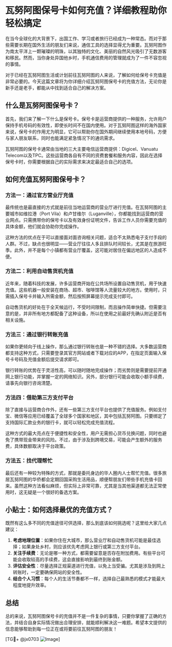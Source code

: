# 瓦努阿图保号卡如何充值？详细教程助你轻松搞定

在当今全球化的大背景下，出国工作、学习或者旅行已经成为一种常态。而对于那些需要长期在国外生活的朋友们来说，通信工具的选择显得尤为重要。瓦努阿图作为南太平洋上一颗璀璨的明珠，以其独特的文化、美丽的自然风光吸引了无数游客和移民。然而，当你身处异国他乡时，手机通信费用的管理就成为了一件不容忽视的事情。

对于已经在瓦努阿图生活或计划前往瓦努阿图的人来说，了解如何给保号卡充值是非常必要的。今天这篇文章将为你详细介绍瓦努阿图保号卡的充值方法，无论你是新手还是老手，都能从中找到适合自己的解决方案。

## 什么是瓦努阿图保号卡？

首先，我们来了解一下什么是保号卡。保号卡是运营商提供的一种服务，允许用户保持手机号码的有效性，即使长时间不在国内使用。对于瓦努阿图这样的海外国家来说，保号卡的作用尤为明显，它可以帮助你在国外期间继续使用本地号码，方便与家人朋友联系，同时也能满足紧急情况下的通讯需求。

瓦努阿图的保号卡通常由当地的三大主要电信运营商提供：Digicel、Vanuatu Telecom以及TPC。这些运营商各自有不同的资费套餐和服务内容，因此在选择保号卡时，你需要根据自己的实际需求来决定最适合自己的选项。

## 如何充值瓦努阿图保号卡？

### 方法一：通过官方营业厅充值

最传统也是最直接的方式就是前往当地运营商的营业厅进行充值。在瓦努阿图的主要城市如维拉港（Port Vila）和卢甘维尔（Luganville），你都能找到运营商的营业网点。只需携带你的保号卡以及有效身份证明文件，告诉工作人员你需要充值的具体金额，他们就会协助你完成操作。

这种方法的优点在于可以直接面对面咨询相关问题，适合不太熟悉电子支付手段的人群。不过，缺点也很明显——营业厅往往人多且排队时间较长，尤其是在旅游旺季。此外，并不是每个小镇都有营业厅覆盖，这可能对居住在偏远地区的人造成不便。

### 方法二：利用自动售货机充值

近年来，随着科技的发展，许多运营商开始在公共场所设置自动售货机，用于快速充值。这些机器一般安装在商场、超市、咖啡馆等人流量较大的地方。使用时，只需插入保号卡并输入所需金额，然后按照屏幕提示完成支付即可。

自动售货机的好处在于全天候运行，不受时间限制，而且操作简单快捷。但需要注意的是，并非所有地方都配备了这种设备，所以在使用之前最好先确认附近是否有相关设施。

### 方法三：通过银行转账充值

如果你更倾向于线上操作，那么通过银行转账也是一种不错的选择。大多数运营商都支持这种方式，只需要登录其官方网站或者下载对应的APP，在指定页面输入保号卡号码及充值金额后提交请求即可。

银行转账的优势在于灵活性高，可以随时随地完成操作；而劣势则是需要提前开通网上银行功能，并掌握一定的网络知识。另外，部分银行可能会收取小额手续费，请事先向银行咨询清楚。

### 方法四：借助第三方支付平台

除了直接与运营商合作外，还有一些第三方支付平台也提供了充值服务。例如支付宝、微信等应用已经覆盖了全球多个国家和地区，其中包括瓦努阿图。只要绑定了支持国际汇款业务的银行卡，就可以轻松完成充值流程。

这种方式的最大亮点在于便捷性和安全性，用户无需担心货币兑换问题，同时也避免了携带现金带来的风险。不过，由于涉及到跨境交易，可能会产生额外的服务费，具体数额取决于平台政策。

### 方法五：找代理帮忙

最后还有一种较为特殊的方式，那就是委托身边的华人圈内人士帮忙充值。很多旅居瓦努阿图的华侨都会定期回国采购生活用品，顺便帮朋友们带些手机充值卡回来。虽然这种方法看似麻烦，但实际上非常可靠，尤其是当其他渠道都无法正常使用时，这无疑是一个很好的备选方案。

## 小贴士：如何选择最优的充值方式？

既然有这么多不同的充值途径可供选择，那么到底该如何挑选呢？这里给大家几点建议：

1. **考虑地理位置**：如果你住在大城市，那么营业厅和自动售货机可能是最佳选择；如果身处乡村，则应该优先考虑网上银行或第三方支付平台。
2. **关注手续费**：无论是哪一种方式，都需要留意是否存在附加费用。有些平台可能会收取较高的手续费，这会直接影响到最终到账金额。
3. **评估安全性**：尽量选择正规渠道进行充值，以免上当受骗。尤其是涉及到网上转账时，一定要确保网站的安全性。
4. **结合个人习惯**：每个人的生活节奏都不一样，选择自己最熟悉的模式才能最大程度地提升效率。

## 总结

总的来说，瓦努阿图保号卡的充值并不是一件复杂的事情，只要你掌握了正确的方法，并结合自身实际情况做出合理安排，就能顺利解决这一难题。希望本文提供的信息能够帮助到每一位正在或将要前往瓦努阿图的朋友！

[TG💪+ @jx0703 ![Image](https://github.com/user-attachments/assets/dbca1d08-cadb-493c-b0ec-ad6f7a83f270)]